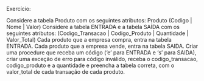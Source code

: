 Exercício:


Considere a tabela Produto com os seguintes atributos:
Produto (Codigo | Nome | Valor)
Considere a tabela ENTRADA e a tabela SAÍDA com os seguintes atributos:
(Codigo_Transacao | Codigo_Produto | Quantidade | Valor_Total)
Cada produto que a empresa compra, entra na tabela ENTRADA. Cada produto que a empresa vende, entra na tabela SAIDA.
Criar uma procedure que receba um código (‘e’ para ENTRADA e ‘s’ para SAIDA), criar uma exceção de erro para código inválido, receba o codigo_transacao, codigo_produto e a quantidade e preencha a tabela correta,
com o valor_total de cada transação de cada produto.
